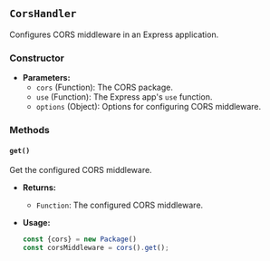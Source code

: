 ## `CorsHandler`

Configures CORS middleware in an Express application.

### Constructor

- **Parameters:**
  - `cors` (Function): The CORS package.
  - `use` (Function): The Express app's `use` function.
  - `options` (Object): Options for configuring CORS middleware.

### Methods

#### `get()`

Get the configured CORS middleware.

- **Returns:**
  - `Function`: The configured CORS middleware.

- **Usage:**
  ```javascript
  const {cors} = new Package()
  const corsMiddleware = cors().get();

